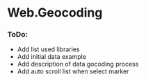 # Web.Geocoding

### ToDo:
* Add list used libraries
* Add initial data example
* Add description of data gocoding process 
* Add auto scroll list when select marker




